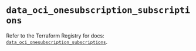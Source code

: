 # `data_oci_onesubscription_subscriptions`

Refer to the Terraform Registry for docs: [`data_oci_onesubscription_subscriptions`](https://registry.terraform.io/providers/oracle/oci/7.19.0/docs/data-sources/onesubscription_subscriptions).
